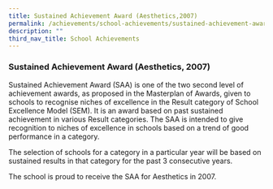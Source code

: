 ```yaml
---
title: Sustained Achievement Award (Aesthetics,2007)
permalink: /achievements/school-achievements/sustained-achievement-award/
description: ""
third_nav_title: School Achievements
---
```

### **Sustained Achievement Award (Aesthetics, 2007)**
Sustained Achievement Award (SAA) is one of the two second level of achievement awards, as proposed in the Masterplan of Awards, given to schools to recognise niches of excellence in the Result category of School Excellence Model (SEM). It is an award based on past sustained achievement in various Result categories. The SAA is intended to give recognition to niches of excellence in schools based on a trend of good performance in a category.

The selection of schools for a category in a particular year will be based on sustained results in that category for the past 3 consecutive years.

The school is proud to receive the SAA for Aesthetics in 2007.